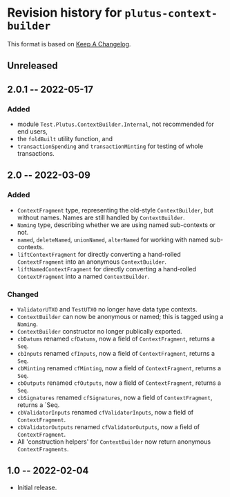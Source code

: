 # Revision history for `plutus-context-builder`

This format is based on [Keep A Changelog](https://keepachangelog.com/en/1.0.0).

## Unreleased

## 2.0.1 -- 2022-05-17

### Added

* module `Test.Plutus.ContextBuilder.Internal`, not recommended for end users,
* the `foldBuilt` utility function, and
* `transactionSpending` and `transactionMinting` for testing of whole
  transactions.

## 2.0 -- 2022-03-09

### Added

* `ContextFragment` type, representing the old-style `ContextBuilder`, but
  without names. Names are still handled by `ContextBuilder`.
* `Naming` type, describing whether we are using named sub-contexts or not.
* `named`, `deleteNamed`, `unionNamed`, `alterNamed` for working with named sub-contexts.
* `liftContextFragment` for directly converting a hand-rolled `ContextFragment`
  into an anonymous `ContextBuilder`.
* `liftNamedContextFragment` for directly converting a hand-rolled
  `ContextFragment` into a named `ContextBuilder`.

### Changed

* `ValidatorUTXO` and `TestUTXO` no longer have data type contexts.
* `ContextBuilder` can now be anonymous or named; this is tagged using a
  `Naming`.
* `ContextBuilder` constructor no longer publically exported.
* `cbDatums` renamed `cfDatums`, now a field of `ContextFragment`, returns a 
  `Seq`.
* `cbInputs` renamed `cfInputs`, now a field of `ContextFragment`, returns a
  `Seq`.
* `cbMinting` renamed `cfMinting`, now a field of `ContextFragment`, returns a
  `Seq`.
* `cbOutputs` renamed `cfOutputs`, now a field of `ContextFragment`, returns a
  `Seq`.
* `cbSignatures` renamed `cfSignatures`, now a field of `ContextFragment`,
  returns a `Seq.
* `cbValidatorInputs` renamed `cfValidatorInputs`, now a field of
  `ContextFragment`.
* `cbValidatorOutputs` renamed `cfValidatorOutputs`, now a field of
  `ContextFragment`.
* All 'construction helpers' for `ContextBuilder` now return anonymous
  `ContextFragments`.

## 1.0 -- 2022-02-04

* Initial release.
